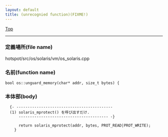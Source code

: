 ```yaml
---
layout: default
title: (unrecognied function)(FIXME!)
---
```

[Top](../index.html)

--- 
### 定義場所(file name)
hotspot/src/os/solaris/vm/os_solaris.cpp

### 名前(function name)
```
bool os::unguard_memory(char* addr, size_t bytes) {
```

### 本体部(body)
```
  {- -------------------------------------------
  (1) solaris_mprotect() を呼び出すだけ.
      ---------------------------------------- -}

	  return solaris_mprotect(addr, bytes, PROT_READ|PROT_WRITE);
	}
	
```


